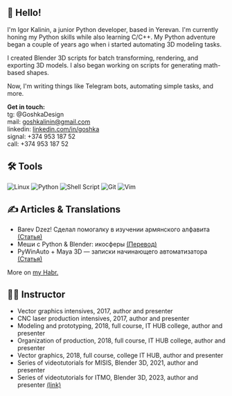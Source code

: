## 🚀 Hello!
I'm Igor Kalinin, a junior Python developer, based in Yerevan. I'm currently honing my Python skills while also learning C/C++. My Python adventure began a couple of years ago when i started automating 3D modeling tasks.

I created Blender 3D scripts for batch transforming, rendering, and exporting 3D models. I also began working on scripts for generating math-based shapes.

Now, I'm writing things like Telegram bots, automating simple tasks, and more.

**Get in touch:**  
tg: @GoshkaDesign  
mail: goshkalinin@gmail.com  
linkedin: [linkedin.com/in/goshka](https://www.linkedin.com/in/goshka/)  
signal: +374 953 187 52  
call: +374 953 187 52  

## 🛠️ Tools
![Linux](https://img.shields.io/badge/Linux-FCC624?style=for-the-badge&logo=linux&logoColor=black)
![Python](https://img.shields.io/badge/python-3670A0?style=for-the-badge&logo=python&logoColor=ffdd54)
![Shell Script](https://img.shields.io/badge/shell_script-%23121011.svg?style=for-the-badge&logo=gnu-bash&logoColor=white)
![Git](https://img.shields.io/badge/git-%23F05033.svg?style=for-the-badge&logo=git&logoColor=white)
![Vim](https://img.shields.io/badge/VIM-%2311AB00.svg?&style=for-the-badge&logo=vim&logoColor=white)


## ✍ Articles & Translations
- Barev Dzez! Сделал помогалку в изучении армянского алфавита [(Статья)](https://habr.com/ru/articles/671130/)
- Меши с Python & Blender: икосферы [(Перевод)](https://habr.com/ru/articles/647193/)
- PyWinAuto + Maya 3D — записки начинающего автоматизатора [(Статья)](https://habr.com/ru/articles/675264/)

More on [my Habr.](https://habr.com/ru/users/goshkalinin/)

## 🧑‍🏫 Instructor
- Vector graphics intensives, 2017, author and presenter
- CNC laser production intensives, 2017, author and presenter
- Modeling and prototyping, 2018, full course, IT HUB college, author and presenter
- Organization of production, 2018, full course, IT HUB college, author and presenter
- Vector graphics, 2018, full course, college IT HUB, author and presenter
- Series of videotutorials for MISIS, Blender 3D, 2021, author and presenter
- Series of videotutorials for ITMO, Blender 3D, 2023, author and presenter [(link)](https://www.youtube.com/playlist?list=PLNL41_b9lv7F3NjnipJQN5nMzfNMSa7HH)


<!--
**Goshkalinin/Goshkalinin** is a ✨ _special_ ✨ repository because its `README.md` (this file) appears on your GitHub profile.

Here are some ideas to get you started:

- 🔭 I’m currently working on ...
- 🌱 I’m currently learning ...
- 👯 I’m looking to collaborate on ...
- 🤔 I’m looking for help with ...
- 💬 Ask me about ...
- 📫 How to reach me: ...
- 😄 Pronouns: ...
- ⚡ Fun fact: ...
-->
